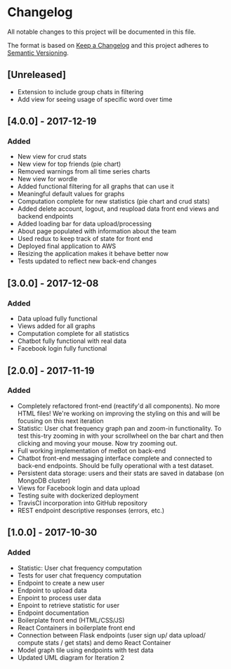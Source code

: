 # Changelog
All notable changes to this project will be documented in this file.

The format is based on [Keep a Changelog](http://keepachangelog.com/en/1.0.0/)
and this project adheres to [Semantic Versioning](http://semver.org/spec/v2.0.0.html).

## [Unreleased]
* Extension to include group chats in filtering
* Add view for seeing usage of specific word over time

## [4.0.0] - 2017-12-19
### Added
- New view for crud stats
- New view for top friends (pie chart)
- Removed warnings from all time series charts
- New view for wordle
- Added functional filtering for all graphs that can use it
- Meaningful default values for graphs
- Computation complete for new statistics (pie chart and crud stats)
- Added delete account, logout, and reupload data front end views and backend endpoints
- Added loading bar for data upload/processing
- About page populated with information about the team
- Used redux to keep track of state for front end
- Deployed final application to AWS
- Resizing the application makes it behave better now
- Tests updated to reflect new back-end changes

## [3.0.0] - 2017-12-08
### Added
- Data upload fully functional
- Views added for all graphs
- Computation complete for all statistics
- Chatbot fully functional with real data
- Facebook login fully functional 


## [2.0.0] - 2017-11-19
### Added
- Completely refactored front-end (reactify'd all components). No more HTML files! We're working on improving the styling on this and will be focusing on this next iteration
- Statistic: User chat frequency graph pan and zoom-in functionality. To test this-try zooming in with your scrollwheel on the bar chart and then clicking and moving your mouse. Now try zooming out. 
- Full working implementation of meBot on back-end
- Chatbot front-end messaging interface complete and connected to back-end endpoints. Should be fully operational with a test dataset.
- Persistent data storage: users and their stats are saved in database (on MongoDB cluster)
- Views for Facebook login and data upload
- Testing suite with dockerized deployment
- TravisCI incorporation into GitHub repository
- REST endpoint descriptive responses (errors, etc.)

## [1.0.0] - 2017-10-30
### Added
- Statistic: User chat frequency computation
- Tests for user chat frequency computation
- Endpoint to create a new user
- Endpoint to upload data
- Enpoint to process user data
- Enpoint to retrieve statistic for user
- Endpoint documentation 
- Boilerplate front end (HTML/CSS/JS)
- React Containers in boilerplate front end
- Connection between Flask endpoints (user sign up/ data upload/ compute stats / get stats) and demo React Container
- Model graph tile using endpoints with test data
- Updated UML diagram for Iteration 2
